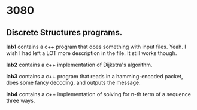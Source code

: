 # 3080

## Discrete Structures programs.

**lab1** contains a c++ program that does something with input files. Yeah. I wish I had left a LOT more description in the file. It still works though.

**lab2** contains a c++ implementation of Dijkstra's algorithm.

**lab3** contains a c++ program that reads in a hamming-encoded packet, does some fancy decoding, and outputs the message.

**lab4** contains a c++ implementation of solving for n-th term of a sequence three ways.

